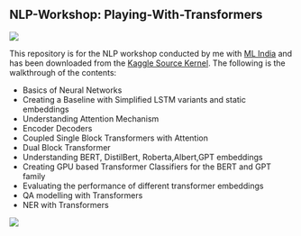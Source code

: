 ## NLP-Workshop: Playing-With-Transformers

<img src="https://camo.githubusercontent.com/b9d050a07e52c7930206d37d72a229ab484cae1ace09bf0fe1c6cf9c7f5d4bc0/68747470733a2f2f68756767696e67666163652e636f2f66726f6e742f6173736574732f68756767696e67666163655f6c6f676f2e737667">


This repository is for the NLP workshop conducted by me with [ML India](https://www.townscript.com/e/projectbased-nlp-workshop-sentiment-analysis-031431) and has been downloaded from the
[Kaggle Source Kernel](https://www.kaggle.com/abhilash1910/nlp-workshop-playing-with-transformers). The following is the walkthrough of the contents:

- Basics of Neural Networks
- Creating a Baseline with Simplified LSTM variants and static embeddings
- Understanding Attention Mechanism
- Encoder Decoders
- Coupled Single Block Transformers with Attention
- Dual Block Transformer
- Understanding BERT, DistilBert, Roberta,Albert,GPT embeddings
- Creating GPU based Transformer Classifiers for the BERT and GPT family
- Evaluating the performance of different transformer embeddings
- QA modelling with Transformers
- NER with Transformers

<img src="https://miro.medium.com/max/688/1*zR61FG9RUd6ul4ecXA_euQ.jpeg">
